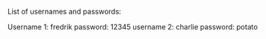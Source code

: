 List of usernames and passwords:

Username 1: fredrik      password: 12345
username 2: charlie      password: potato
